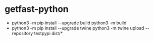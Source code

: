 # getfast-python

- python3 -m pip install --upgrade build
  python3 -m build
- python3 -m pip install --upgrade twine
  python3 -m twine upload --repository testpypi dist/\*
